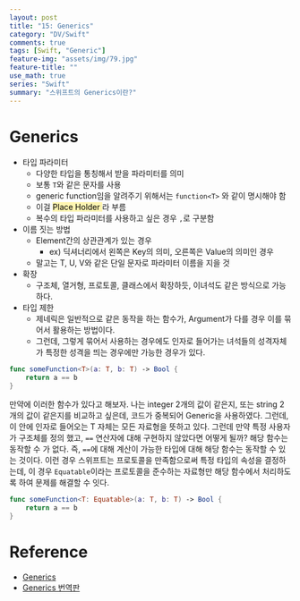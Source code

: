 ```yaml
---
layout: post
title: "15: Generics"
category: "DV/Swift"
comments: true
tags: [Swift, "Generic"]
feature-img: "assets/img/79.jpg"
feature-title: ""
use_math: true
series: "Swift"
summary: "스위프트의 Generics이란?"
---
```



# Generics

* 타입 파라미터
  * 다양한 타입을 통칭해서 받을 파라미터를 의미
  * 보통 `T`와 같은 문자를 사용
  * generic function임을 알려주기 위해서는 `function<T>` 와 같이 명시해야 함
  * 이걸 <mark style='background-color: #fff5b1'> Place Holder </mark>라 부름
  * 복수의 타입 파라미터를 사용하고 싶은 경우 `,`로 구분함
* 이름 짓는 방법
  * Element간의 상관관계가 있는 경우
    * ex) 딕셔너리에서 왼쪽은 Key의 의미, 오른쪽은 Value의 의미인 경우
  * 말고는 T, U, V와 같은 단일 문자로 파라미터 이름을 지을 것
* 확장
  * 구조체, 열거형, 프로토콜, 클래스에서 확장하듯, 이녀석도 같은 방식으로 가능하다.
* 타입 제한
  * 제네릭은 일반적으로 같은 동작을 하는 함수가, Argument가 다를 경우 이를 묶어서 활용하는 방법이다.
  * 그런데, 그렇게 묶어서 사용하는 경우에도 인자로 들어가는 녀석들의 성격자체가 특정한 성격을 띄는 경우에만 가능한 경우가 있다.

```swift
func someFunction<T>(a: T, b: T) -> Bool {
    return a == b
}
```

만약에 이러한 함수가 있다고 해보자. 나는 integer 2개의 값이 같은지, 또는 string 2개의 값이 같은지를 비교하고 싶은데, 코드가 중복되어 Generic을 사용하였다. 그런데, 이 안에 인자로 들어오는 T 자체는 모든 자료형을 뜻하고 있다. 그런데 만약 특정 사용자가 구조체를 정의 했고, `==` 연산자에 대해 구현하지 않았다면 어떻게 될까? 해당 함수는 동작할 수 가 없다. 즉, `==`에 대해 계산이 가능한 타입에 대해 해당 함수는 동작할 수 있는 것이다. 이런 경우 스위프트는 프로토콜을 만족함으로써 특정 타입의 속성을 결정하는데, 이 경우 `Equatable`이라는 프로토콜을 준수하는 자료형만 해당 함수에서 처리하도록 하여 문제를 해결할 수 잇다.

```swift
func someFunction<T: Equatable>(a: T, b: T) -> Bool {
    return a == b
}
```


# Reference

* [Generics](https://docs.swift.org/swift-book/LanguageGuide/Generics.html)
* [Generics 번역판](https://jusung.gitbook.io/the-swift-language-guide/language-guide/22-generics)